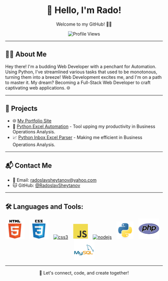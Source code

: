 <h1 align="center">👋 Hello, I'm Rado!</h1>
<p align="center">Welcome to my GitHub! 👨‍💻</p>

<p align="center">
  <img src="https://komarev.com/ghpvc/?username=radoslavsheytanov" alt="Profile Views">
</p>

---

## 🙋‍♂️ About Me

Hey there! I'm a budding Web Developer with a penchant for Automation. Using Python, I've streamlined various tasks that used to be monotonous, turning them into a breeze! Web Development excites me, and I'm on a path to master it. My dream? Becoming a Full-Stack Web Developer to craft captivating web applications. 🌐

---

## 🔨 Projects

- 🌐 [My Portfolio Site](https://github.com/RadoslavSheytanov/my-portfolio)
- 🐍 [Python Excel Automation](https://github.com/RadoslavSheytanov/bonus-automation) - Tool upping my productivity in Business Operations Analysis.
- 📈 [Python Inbox Excel Parser](https://github.com/RadoslavSheytanov/inbox-extraction-work) - Making me efficient in Business Operations Analysis.

---

## 📬 Contact Me

- 📧 Email: [radoslavsheytanov@yahoo.com](mailto:radoslavsheytanov@yahoo.com)
- 🐱 GitHub: [@RadoslavSheytanov](https://github.com/radoslavsheytanov)

---

## 🛠 Languages and Tools:

<p align="center">
  <a href="https://developer.mozilla.org/en-US/docs/Glossary/HTML5"><img src="https://raw.githubusercontent.com/devicons/devicon/master/icons/html5/html5-original-wordmark.svg" alt="html5" width="61" height="61"/></a>&nbsp;&nbsp;&nbsp;
  <a href="https://developer.mozilla.org/en-US/docs/Learn/CSS"><img src="https://raw.githubusercontent.com/devicons/devicon/master/icons/css3/css3-original-wordmark.svg" alt="css3" width="61" height="61"/></a>&nbsp;&nbsp;&nbsp;
  <a href="https://tailwindcss.com/"><img src="https://upload.wikimedia.org/wikipedia/commons/thumb/d/d5/Tailwind_CSS_Logo.svg/1024px-Tailwind_CSS_Logo.svg.png?20230715030042" alt="css3" width="61" height="61"/></a>&nbsp;&nbsp;&nbsp;
  <a href="https://developer.mozilla.org/en-US/docs/Web/JavaScript"><img src="https://raw.githubusercontent.com/devicons/devicon/master/icons/javascript/javascript-original.svg" alt="javascript" width="48" height="48"/></a>&nbsp;&nbsp;&nbsp;
  <a href="https://nodejs.org/en"><img src="https://cdn.worldvectorlogo.com/logos/nodejs-icon.svg" alt="nodejs" width="48" height="48"/></a>&nbsp;&nbsp;&nbsp;
  <a href="https://www.python.org/"><img src="https://raw.githubusercontent.com/devicons/devicon/master/icons/python/python-original.svg" alt="python" width="55" height="55"/></a>&nbsp;&nbsp;&nbsp;
  <a href="https://www.php.net/"><img src="https://raw.githubusercontent.com/devicons/devicon/master/icons/php/php-original.svg" alt="php" width="65" height="65"/></a>&nbsp;&nbsp;&nbsp;
  <a href="https://www.mysql.com/"><img src="https://raw.githubusercontent.com/devicons/devicon/master/icons/mysql/mysql-original-wordmark.svg" alt="mysql" width="65" height="65"/></a>
</p>

---

<p align="center">
  🚀 Let's connect, code, and create together!
</p>
